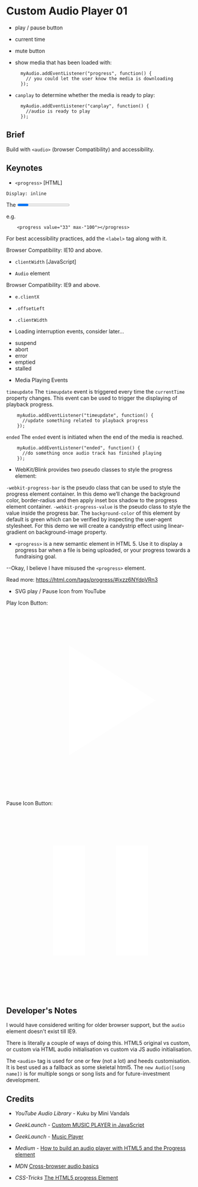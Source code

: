 # Custom Audio Player 01

- play / pause button
- current time
- mute button
- show media that has been loaded with:

        myAudio.addEventListener("progress", function() {
          // you could let the user know the media is downloading
        });

- `canplay` to determine whether the media is ready to play:

        myAudio.addEventListener("canplay", function() {
          //audio is ready to play
        });



## Brief

Build with `<audio>` (browser Compatibility) and accessibility.

## Keynotes

* `<progress>` [HTML]

`Display: inline`

The <progress> element is used to create a progress bar to serve as a visual demonstration of progress towards the completion of task or goal. The max and value attributes are used to define how much progress (value) has been made towards task completion (max).

e.g.

        <progress value="33" max-"100"></progress>

For best accessibility practices, add the `<label>` tag along with it.

Browser Compatibility: IE10 and above.

* `clientWidth` [JavaScript]

* `Audio` element

Browser Compatibility: IE9 and above.

* `e.clientX`

* `.offsetLeft`

* `.clientWidth`

* Loading interruption events, consider later...

- suspend
- abort
- error
- emptied
- stalled

* Media Playing Events

`timeupdate`
The `timeupdate` event is triggered every time the `currentTime` property changes. This event can be used to trigger the displaying of playback progress.


        myAudio.addEventListener("timeupdate", function() {
          //update something related to playback progress
        });

`ended`
The `ended` event is initiated when the end of the media is reached.

        myAudio.addEventListener("ended", function() {
          //do something once audio track has finished playing
        });

* WebKit/Blink provides two pseudo classes to style the progress element:

`-webkit-progress-bar` is the pseudo class that can be used to style the progress element container. In this demo we’ll change the background color, border-radius and then apply inset box shadow to the progress element container.
`-webkit-progress-value` is the pseudo class to style the value inside the progress bar. The `background-color` of this element by default is green which can be verified by inspecting the user-agent stylesheet. For this demo we will create a candystrip effect using linear-gradient on background-image property.

* `<progress>` is a new semantic element in HTML 5. Use it to display a progress bar when a file is being uploaded, or your progress towards a fundraising goal.

--Okay, I believe I have misused the `<progress>` element.

Read more: https://html.com/tags/progress/#ixzz6NYdpVRn3

* SVG play / Pause Icon from YouTube

Play Icon Button:
        <svg viewBox="0 0 56 56" preserveAspectRatio="xMidYMid meet" fill="none"><polygon fill="#FFFFFF" points="18.6666667 11.6666667 18.6666667 44.3333333 44.3333333 28"></polygon><polygon points="0 0 56 0 56 56 0 56"></polygon></svg>


Pause Icon Button:
        <svg viewBox="0 0 56 56" preserveAspectRatio="xMidYMid meet" fill="none"><path fill="#FFFFFF" d="M14,44.3333333 L23.3333333,44.3333333 L23.3333333,11.6666667 L14,11.6666667 L14,44.3333333 Z M32.6666667,11.6666667 L32.6666667,44.3333333 L42,44.3333333 L42,11.6666667 L32.6666667,11.6666667 Z"></path><polygon points="0 0 56 0 56 56 0 56"></polygon></svg>

## Developer's Notes

I would have considered writing for older browser support, but the `audio` element doesn't exist till IE9.

There is literally a couple of ways of doing this. HTML5 original vs custom, or custom via HTML audio initialisation vs custom via JS audio initialisation.

The `<audio>` tag is used for one or few (not a lot) and heeds customisation. It is best used as a fallback as some skeletal html5. The `new Audio([song name])` is for multiple songs or song lists and for future-investment development.

## Credits

- _YouTube Audio Library_ - Kuku by Mini Vandals

- _GeekLaunch_ - [Custom MUSIC PLAYER in JavaScript](https://youtu.be/7gG_UAx8aUU)

- _GeekLaunch_ - [Music Player](https://github.com/GeekLaunch/music-player/blob/master/music-player.js)

- _Medium_ - [How to build an audio player with HTML5 and the Progress element](https://m.dotdev.co/how-to-build-an-audio-player-with-html5-and-the-progress-element-487cbbbaebfc)

- _MDN_ [Cross-browser audio basics](https://developer.mozilla.org/en-US/docs/Web/Guide/Audio_and_video_delivery/Cross-browser_audio_basics)

- _CSS-Tricks_ [The HTML5 progress Element](https://css-tricks.com/html5-progress-element/)

